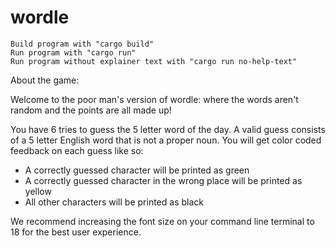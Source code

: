 # wordle

```
Build program with "cargo build"
Run program with "cargo run"
Run program without explainer text with "cargo run no-help-text"
```

About the game:

Welcome to the poor man's version of wordle: where the words aren't random and the points are all made up!

You have 6 tries to guess the 5 letter word of the day. A valid guess consists of a 5 letter English word that is not a proper noun. You will get color coded feedback on each guess like so:
- A correctly guessed character will be printed as green
- A correctly guessed character in the wrong place will be printed as yellow
- All other characters will be printed as black

We recommend increasing the font size on your command line terminal to 18 for the best user experience.
